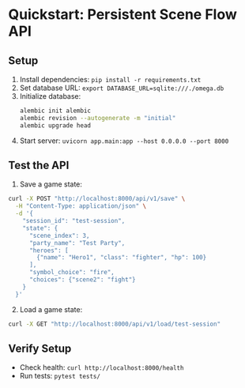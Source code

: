 # Quickstart: Persistent Scene Flow API

## Setup
1. Install dependencies: `pip install -r requirements.txt`
2. Set database URL: `export DATABASE_URL=sqlite:///./omega.db`
3. Initialize database: 
   ```bash
   alembic init alembic
   alembic revision --autogenerate -m "initial"
   alembic upgrade head
   ```
4. Start server: `uvicorn app.main:app --host 0.0.0.0 --port 8000`

## Test the API
1. Save a game state:
```bash
curl -X POST "http://localhost:8000/api/v1/save" \
  -H "Content-Type: application/json" \
  -d '{
    "session_id": "test-session",
    "state": {
      "scene_index": 3,
      "party_name": "Test Party",
      "heroes": [
        {"name": "Hero1", "class": "fighter", "hp": 100}
      ],
      "symbol_choice": "fire",
      "choices": {"scene2": "fight"}
    }
  }'
```

2. Load a game state:
```bash
curl -X GET "http://localhost:8000/api/v1/load/test-session"
```

## Verify Setup
- Check health: `curl http://localhost:8000/health`
- Run tests: `pytest tests/`